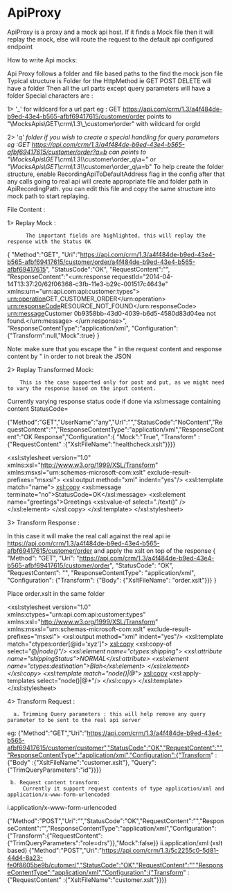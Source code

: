 # ApiProxy

ApiProxy is a proxy and a mock api host.
If it finds a Mock file then it will replay the mock, else will route the request to the default api configured endpoint

How to write Api mocks:

Api Proxy follows a folder and file based paths to the find the mock json file
Typical structure is Folder for the HttpMethod ie GET POST DELETE will have a folder
Then all the url parts except query parameters will have a folder
Special characters are :

1> '\_'  for wildcard for a url part
eg : GET  https://api.com/crm/1.3/a4f484de-b9ed-43e4-b565-afbf69417615/customer/order  points to  "\MocksApis\GET\crm\1.3\\_\customer\order" with wildcard for orgId 

2> '_q' folder if you wish to create a special handling for query parameters 
eg :GET  https://api.com/crm/1.3/a4f484de-b9ed-43e4-b565-afbf69417615/customer/order?a=b  can points to
            "\MocksApis\GET\crm\1.3\\_\customer\order\_q\a=_"
or
            "\MocksApis\GET\crm\1.3\\_\customer\order\_q\a=b"
To help create the folder structure, enable RecordingApiToDefaultAddress flag in the config after that any calls going to real api will create appropriate file and folder path in ApiRecordingPath. 
you can edit this file and copy the same structure into mock path to start replaying.
 
File Content :  

1> Replay Mock :

          The important fields are highlighted, this will replay the response with the Status OK 
{
"Method":"GET",
"Uri":"https://api.com/crm/1.3/a4f484de-b9ed-43e4-b565-afbf69417615/customer/order/a4f484de-b9ed-43e4-b565-afbf69417615",
"StatusCode":"OK",
"RequestContent":"",
"ResponseContent":"<urn:response requestId=\"2014-04-14T13:37:20/62f06368-c3fb-11e3-b29c-001517c4643e\" xmlns:urn=\"urn:api.com:api:customer:types\">
<urn:operation>GET_CUSTOMER_ORDER</urn:operation>
<urn:responseCode>RESOURCE_NOT_FOUND</urn:responseCode>
<urn:message>Customer 0b9358bb-43d0-4039-b6d5-4580d83d04ea not found.</urn:message>
</urn:response>",
"ResponseContentType":"application/xml",
"Configuration":{"Transform":null,"Mock":true}
}
 
Note: make sure that you escape the " in the request content and response content by \"  in order to not break the JSON

2> Replay Transformed Mock: 

        This is the case supported only for post and put, as we might need to vary the response based on the input content.
Currently varying response status code if done via xsl:message containing content StatusCode=<HttpStatusCode>

{"Method":"GET","UserName":"any","Url":"","StatusCode":"NoContent","RequestContent":"","ResponseContentType":"application/xml","ResponseContent":"<?xml version=\"1.0\" encoding=\"UTF-8\"?><healthcheck>OK Response</healthcheck>","Configuration":{ "Mock":"True", "Transform" : {"RequestContent" :{"XsltFileName":"healthcheck.xslt"}}}}
<?xml version="1.0" encoding="utf-8"?>
<xsl:stylesheet version="1.0" xmlns:xsl="http://www.w3.org/1999/XSL/Transform" xmlns:msxsl="urn:schemas-microsoft-com:xslt" exclude-result-prefixes="msxsl">
<xsl:output method="xml" indent="yes"/>
<xsl:template match="name">
<xsl:copy>
<xsl:message terminate="no">StatusCode=OK</xsl:message>
<xsl:element name="greetings">Greetings <xsl:value-of select="./text()" />
</xsl:element>
</xsl:copy>
</xsl:template>
</xsl:stylesheet>

3> Transform Response : 

In this case it will make the real call against the real api  ie https://api.com/crm/1.3/a4f484de-b9ed-43e4-b565-afbf69417615/customer/order
and apply the xslt on top of the response
{
"Method": "GET",
"Uri": "https://api.com/crm/1.3/a4f484de-b9ed-43e4-b565-afbf69417615/customer/order",
"StatusCode": "OK",
"RequestContent": "",
"ResponseContentType": "application/xml",
"Configuration": {"Transform": {"Body": {"XsltFileName": "order.xslt"}}}
}
 
Place order.xslt in the same folder
<?xml version="1.0" encoding="utf-8"?>
<xsl:stylesheet version="1.0" xmlns:ctypes="urn:api.com:api:customer:types"  xmlns:xsl="http://www.w3.org/1999/XSL/Transform" xmlns:msxsl="urn:schemas-microsoft-com:xslt" exclude-result-prefixes="msxsl">
    <xsl:output method="xml" indent="yes"/> 
  <xsl:template match="ctypes:order[@id='xyz']">
    <xsl:copy>
      <xsl:copy-of select="@*|node()"/>
       <xsl:element name="ctypes:shipping">
            <xsl:attribute name="shippingStatus">NORMAL</xsl:attribute>
            <xsl:element name="ctypes:destination">Blah</xsl:element>
        </xsl:element>           
    </xsl:copy>
  <xsl:template match="node()|@*">
    <xsl:copy>
      <xsl:apply-templates select="node()|@*"/>
    </xsl:copy>
  </xsl:template>
</xsl:stylesheet>

4> Transform Request :

      a. Trimming Query parameters : this will help remove any query parameter to be sent to the real api server

eg:
{"Method":"GET","Uri":"https://api.com/crm/1.3/a4f484de-b9ed-43e4-b565-afbf69417615/customer/customer","StatusCode":"OK","RequestContent":"","ResponseContentType":"application/xml","Configuration":{"Transform" : {"Body" :{"XsltFileName":"customer.xslt"}, "Query":{"TrimQueryParameters":"id"}}}}
 
     b. Request content transform:
         Currently it support request contents of type application/xml and  application/x-www-form-urlencoded
 
i.application/x-www-form-urlencoded

 
{"Method":"POST","Uri":"","StatusCode":"OK","RequestContent":"","ResponseContent":"","ResponseContentType":"application/xml","Configuration":{"Transform":{"RequestContent":{"TrimQueryParameters":"role=drs"}},"Mock":false}}
ii.application/xml (xslt based)
{"Method":"POST","Uri":"https://api.com/crm/1.3/5c2255c0-5d81-44d4-8a23-fe0f8605be9b/cutomer/","StatusCode":"OK","RequestContent":"","ResponseContentType":"application/xml","Configuration":{"Transform" : {"RequestContent" :{"XsltFileName":"customer.xslt"}}}}
 
 
